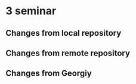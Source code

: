 # 3 seminar

## Changes from local repository

## Changes from remote repository

## Changes from Georgiy